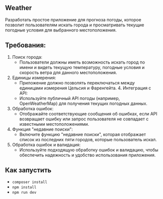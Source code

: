 ## Weather

Разработать простое приложение для прогноза погоды, которое позволит пользователям искать города и просматривать текущие погодные условия для выбранного местоположения.

## Требования:
1. Поиск города:
   - Пользователи должны иметь возможность искать город по имени и видеть текущую температуру, погодные условия и скорость ветра для данного местоположения.
2. Единицы измерения:
   - Приложение должно позволять переключаться между единицами
   измерения Цельсия и Фаренгейта. 4. Интеграция с API:
   - Используйте публичный API погоды (например, OpenWeatherMap) для получения текущих погодных данных.
3. Обработка ошибок:
   - Отображайте соответствующие сообщения об ошибках, если API
   возвращает ошибку или запрос пользователя не совпадает с известными
   местоположениями.
4. Функция "недавние поиски":
   - Включите функцию "недавние поиски", которая отображает список из последних пяти городов, которые пользователь искал.
5. Обработка ошибок и валидация:
   - Используйте подходящую обработку ошибок и валидацию, чтобы
   обеспечить надежность и удобство использования приложения.

## Как запустить

- `composer install`
- `npm install`
- `npm run dev`
